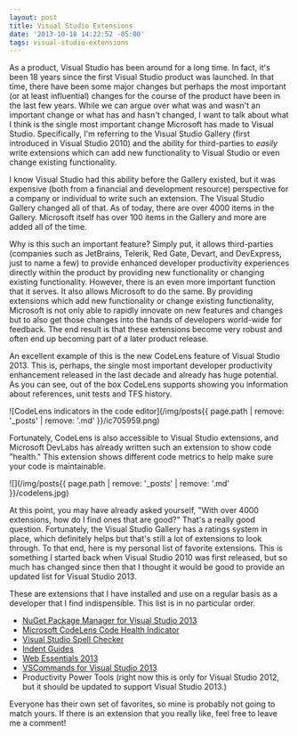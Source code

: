 ```yaml
---
layout: post
title: Visual Studio Extensions
date: '2013-10-18 14:22:52 -05:00'
tags: visual-studio-extensions
---
```


As a product, Visual Studio has been around for a long time. In fact, it's been 18 years since the first Visual Studio product was launched. In that time, there have been some major changes but perhaps the most important (or at least influential) changes for the course of the product have been in the last few years. While we can argue over what was and wasn't an important change or what has and hasn't changed, I want to talk about what I think is the single most important change Microsoft has made to Visual Studio. Specifically, I'm referring to the Visual Studio Gallery (first introduced in Visual Studio 2010) and the ability for third-parties to *easily* write extensions which can add new functionality to Visual Studio or even change existing functionality.

I know Visual Studio had this ability before the Gallery existed, but it was expensive (both from a financial and development resource) perspective for a company or individual to write such an extension. The Visual Studio Gallery changed all of that. As of today, there are over 4000 items in the Gallery. Microsoft itself has over 100 items in the Gallery and more are added all of the time. 

Why is this such an important feature? Simply put, it allows third-parties (companies such as JetBrains, Telerik, Red Gate, Devart, and DevExpress, just to name a few) to provide enhanced developer productivity experiences directly within the product by providing new functionality or changing existing functionality. However, there is an even more important function that it serves. It also allows Microsoft to do the same. By providing extensions which add new functionality or change existing functionality, Microsoft is not only able to rapidly innovate on new features and changes but to also get those changes into the hands of developers world-wide for feedback. The end result is that these extensions become very robust and often end up becoming part of a later product release.

An excellent example of this is the new CodeLens feature of Visual Studio 2013. This is, perhaps, the single most important developer productivity enhancement released in the last decade and already has huge potential. As you can see, out of the box CodeLens supports showing you information about references, unit tests and TFS history.

![CodeLens indicators in the code editor](/img/posts{{ page.path | remove: '_posts' | remove: '.md' }}/ic705959.png)  

Fortunately, CodeLens is also accessible to Visual Studio extensions, and Microsoft DevLabs has already written such an extension to show code "health." This extension shows different code metrics to help make sure your code is maintainable.

![](/img/posts{{ page.path | remove: '_posts' | remove: '.md' }}/codelens.jpg)

At this point, you may have already asked yourself, "With over 4000 extensions, how do I find ones that are good?" That's a really good question. Fortunately, the Visual Studio Gallery has a ratings system in place, which definitely helps but that's still a lot of extensions to look through. To that end, here is my personal list of favorite extensions. This is something I started back when Visual Studio 2010 was first released, but so much has changed since then that I thought it would be good to provide an updated list for Visual Studio 2013.

These are extensions that I have installed and use on a regular basis as a developer that I find indispensible. This list is in no particular order.

*   [NuGet Package Manager for Visual Studio 2013](http://visualstudiogallery.msdn.microsoft.com/4ec1526c-4a8c-4a84-b702-b21a8f5293ca)
*   [Microsoft CodeLens Code Health Indicator](http://visualstudiogallery.msdn.microsoft.com/f85a7ab9-b4c2-436c-a6e5-0f06e0bac16d )
*   [Visual Studio Spell Checker](http://visualstudiogallery.msdn.microsoft.com/a23de100-31a1-405c-b4b7-d6be40c3dfff)
*   [Indent Guides](http://visualstudiogallery.msdn.microsoft.com/e792686d-542b-474a-8c55-630980e72c30)
*   [Web Essentials 2013](http://visualstudiogallery.msdn.microsoft.com/56633663-6799-41d7-9df7-0f2a504ca361)
*   [VSCommands for Visual Studio 2013](http://visualstudiogallery.msdn.microsoft.com/c6d1c265-7007-405c-a68b-5606af238ece )
*   Productivity Power Tools (right now this is only for Visual Studio 2012, but it should be updated to support Visual Studio 2013.)  

Everyone has their own set of favorites, so mine is probably not going to match yours. If there is an extension that you really like, feel free to leave me a comment! 
